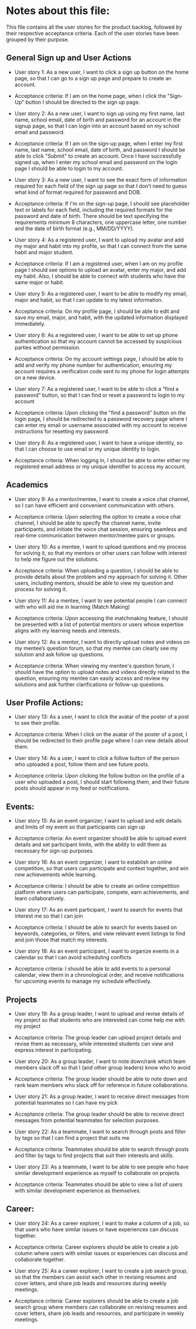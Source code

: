 # Notes about this file:
This file contains all the user stories for the product backlog, followed by their respective acceptance criteria. Each of the user stories have been grouped by their purpose.

## General Sign up and User Actions
- User story 1: As a new user, I want to click a sign up button on the home page, so that I can go to a sign up page and prepare to create an account.
- Acceptance criteria: If I am on the home page, when I click the "Sign-Up" button I should be directed to the sign up page.

- User story 2: As a new user, I want to sign up using my first name, last name, school email, date of birth and password for an account in the signup page, so that I can login into an account based on my school email and password.
- Acceptance criteria: If I am on the sign-up page, when I enter my first name, last name, school email, date of birth, and password I should be able to click "Submit" to create an account. Once I have successfully signed up, when I enter my school email and password on the login page I should be able to login to my account. 

- User story 3: As a new user, I want to see the exact form of information required for each field of the sign up page so that I don’t need to guess what kind of format required for password and DOB.
- Acceptance criteria: If I'm on the sign-up page, I should see placeholder text or labels for each field, including the required formats for the password and date of birth. There should be text specifying the requirements minimum 8 characters, one uppercase letter, one number and the date of birth format (e.g., MM/DD/YYYY).

- User story 4: As a registered user, I want to upload my avatar and add my major and habit into my profile, so that I can connect from the same habit and major student.
- Acceptance criteria: If I am a registered user, when I am on my profile page I should see options to upload an avatar, enter my major, and add my habit. Also, I should be able to connect with students who have the same major or habit.

- User story 5: As a registered user, I want to be able to modify my email, major and habit, so that I can update to my latest information.
- Acceptance criteria: On my profile page, I should be able to edit and save my email, major, and habit, with the updated information displayed immediately.

- User story 6: As a registered user, I want to be able to set up phone authentication so that my account cannot be accessed by suspicious parties without permission.
- Acceptance criteria: On my account settings page, I should be able to add and verify my phone number for authentication, ensuring my account requires a verification code sent to my phone for login attempts on a new device.

- User story 7: As a registered user, I want to be able to click a “find a password” button, so that I can find or reset a password to login to my account
- Acceptance criteria: Upon clicking the "find a password" button on the login page, I should be redirected to a password recovery page where I can enter my email or username associated with my account to receive instructions for resetting my password.

- User story 8: As a registered user, I want to have a unique identity, so that I can choose to use email or my unique identity to login.
- Acceptance criteria: When logging in, I should be able to enter either my registered email address or my unique identifier to access my account.

## Academics 
- User story 9: As a mentor/mentee, I want to create a voice chat channel, so I can have efficient and convenient communication with others.
- Acceptance criteria: Upon selecting the option to create a voice chat channel, I should be able to specify the channel name, invite participants, and initiate the voice chat session, ensuring seamless and real-time communication between mentor/mentee pairs or groups.

- User story 10: As a mentee, I want to upload questions and my process for solving it, so that my mentors or other users can follow with interest to help me figure out the solutions.
- Acceptance criteria: When uploading a question, I should be able to provide details about the problem and my approach for solving it. Other users, including mentors, should be able to view my question and process for solving it.

- User story 11: As a mentee, I want to see potential people I can connect with who will aid me in learning (Match Making)
- Acceptance criteria: Upon accessing the matchmaking feature, I should be presented with a list of potential mentors or users whose expertise aligns with my learning needs and interests.

- User story 12: As a mentor, I want to directly upload notes and videos on my mentee’s question forum, so that my mentee can clearly see my solution and ask follow up questions.
- Acceptance criteria: When viewing my mentee's question forum, I should have the option to upload notes and videos directly related to the question, ensuring my mentee can easily access and review my solutions and ask further clarifications or follow-up questions.

## User Profile Actions:
- User story 13: As a user, I want to click the avatar of the poster of a post to see their profile.
- Acceptance criteria: When I click on the avatar of the poster of a post, I should be redirected to their profile page where I can view details about them.

- User story 14: As a user, I want to click a follow button of the person who uploaded a post, follow them and see future posts.
- Acceptance criteria: Upon clicking the follow button on the profile of a user who uploaded a post, I should start following them, and their future posts should appear in my feed or notifications.
	
## Events:
- User story 15: As an event organizer, I want to upload and edit details and limits of my event so that participants can sign up
- Acceptance criteria: An event organizer should be able to upload event details and set participant limits, with the ability to edit them as necessary for sign-up purposes.

- User story 16: As an event organizer, I want to establish an online competition, so that users can participate and contest together, and win new achievements while learning.
- Acceptance criteria: I should be able to create an online competition platform where users can participate, compete, earn achievements, and learn collaboratively.

- User story 17: As an event participant, I want to search for events that interest me so that I can join
- Acceptance criteria: I should be able to search for events based on keywords, categories, or filters, and view relevant event listings to find and join those that match my interests.

- User story 18: As an event participant, I want to organize events in a calendar so that I can avoid scheduling conflicts
- Acceptance criteria: I should be able to add events to a personal calendar, view them in a chronological order, and receive notifications for upcoming events to manage my schedule effectively.

## Projects
- User story 19: As a group leader, I want to upload and revise details of my project so that students who are interested can come help me with my project
- Acceptance criteria: The group leader can upload project details and revise them as necessary, while interested students can view and express interest in participating.

- User story 20: As a group leader, I want to note down/rank which team members slack off so that I (and other group leaders) know who to avoid
- Acceptance criteria: The group leader should be able to note down and rank team members who slack off for reference in future collaborations.

- User story 21: As a group leader, I want to receive direct messages from potential teammates so I can have my pick
- Acceptance criteria: The group leader should be able to receive direct messages from potential teammates for selection purposes.

- User story 22: As a teammate, I want to search through posts and filter by tags so that I can find a project that suits me
- Acceptance criteria: Teammates should be able to search through posts and filter by tags to find projects that suit their interests and skills.

- User story 23: As a teammate, I want to be able to see people who have similar development experience as myself to collaborate on projects
- Acceptance criteria: Teammates should be able to view a list of users with similar development experience as themselves.

## Career:
- User story 24: As a career explorer, I want to make a column of a job, so that users who have similar issues or have experiences can discuss together.
- Acceptance criteria: Career explorers should be able to create a job column where users with similar issues or experiences can discuss and collaborate together.

- User story 25: As a career explorer, I want to create a job search group, so that the members can assist each other in revising resumes and cover letters, and share job leads and resources during weekly meetings.
- Acceptance criteria: Career explorers should be able to create a job search group where members can collaborate on revising resumes and cover letters, share job leads and resources, and participate in weekly meetings.
